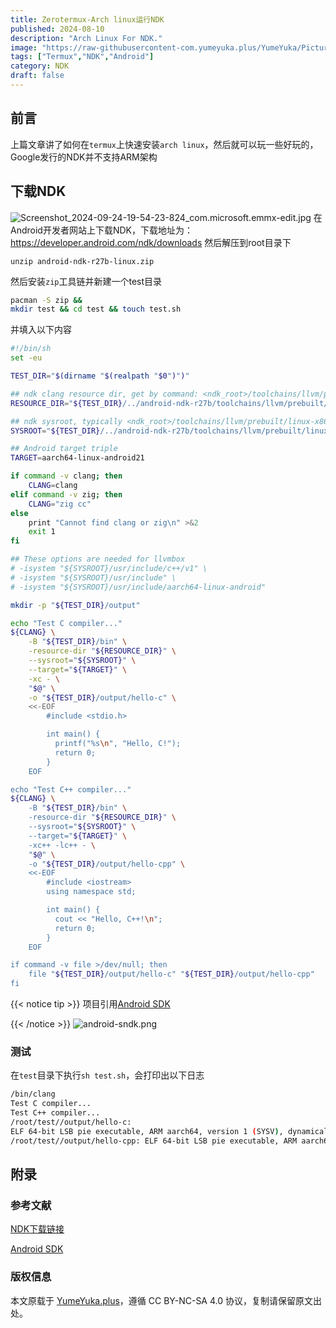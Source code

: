 ```yaml
---
title: Zerotermux-Arch linux运行NDK
published: 2024-08-10
description: "Arch Linux For NDK."
image: "https://raw-githubusercontent-com.yumeyuka.plus/YumeYuka/PictureBed/Yume/2025/07/1751824445917.webp"
tags: ["Termux","NDK","Android"]
category: NDK
draft: false
---
```


## 前言
上篇文章讲了如何在`termux`上快速安装`arch linux`，然后就可以玩一些好玩的，Google发行的NDK并不支持ARM架构

## 下载NDK
![Screenshot_2024-09-24-19-54-23-824_com.microsoft.emmx-edit.jpg](https://img.nightrainmilkyway.cn/img/Screenshot_2024-09-24-19-54-23-824_com.microsoft.emmx-edit.jpg)
在Android开发者网站上下载NDK，下载地址为：https://developer.android.com/ndk/downloads
然后解压到root目录下
```
unzip android-ndk-r27b-linux.zip
```

然后安装`zip`工具链并新建一个test目录
```sh
pacman -S zip &&
mkdir test && cd test && touch test.sh
```

并填入以下内容
```sh
#!/bin/sh
set -eu

TEST_DIR="$(dirname "$(realpath "$0")")"

## ndk clang resource dir, get by command: <ndk_root>/toolchains/llvm/prebuilt/linux-x86_64/bin/clang --print-resource-dir
RESOURCE_DIR="${TEST_DIR}/../android-ndk-r27b/toolchains/llvm/prebuilt/linux-x86_64/lib/clang/18/"

## ndk sysroot, typically <ndk_root>/toolchains/llvm/prebuilt/linux-x86_64/sysroot/
SYSROOT="${TEST_DIR}/../android-ndk-r27b/toolchains/llvm/prebuilt/linux-x86_64/sysroot/"

## Android target triple
TARGET=aarch64-linux-android21

if command -v clang; then
	CLANG=clang
elif command -v zig; then
	CLANG="zig cc"
else
	print "Cannot find clang or zig\n" >&2
	exit 1
fi

## These options are needed for llvmbox
# -isystem "${SYSROOT}/usr/include/c++/v1" \
# -isystem "${SYSROOT}/usr/include" \
# -isystem "${SYSROOT}/usr/include/aarch64-linux-android"

mkdir -p "${TEST_DIR}/output"

echo "Test C compiler..."
${CLANG} \
	-B "${TEST_DIR}/bin" \
	-resource-dir "${RESOURCE_DIR}" \
	--sysroot="${SYSROOT}" \
	--target="${TARGET}" \
	-xc - \
	"$@" \
	-o "${TEST_DIR}/output/hello-c" \
	<<-EOF
		#include <stdio.h>

		int main() {
		  printf("%s\n", "Hello, C!");
		  return 0;
		}
	EOF

echo "Test C++ compiler..."
${CLANG} \
	-B "${TEST_DIR}/bin" \
	-resource-dir "${RESOURCE_DIR}" \
	--sysroot="${SYSROOT}" \
	--target="${TARGET}" \
	-xc++ -lc++ - \
	"$@" \
	-o "${TEST_DIR}/output/hello-cpp" \
	<<-EOF
		#include <iostream>
		using namespace std;

		int main() {
		  cout << "Hello, C++!\n";
		  return 0;
		}
	EOF

if command -v file >/dev/null; then
	file "${TEST_DIR}/output/hello-c" "${TEST_DIR}/output/hello-cpp"
fi


```

{{< notice tip >}}
项目引用[Android SDK](https://github.com/zongou/android-sndk/blob/main/android-toolchain.sh)

{{< /notice  >}}
![android-sndk.png](https://img.nightrainmilkyway.cn/img/android-sndk.png)
### 测试
在`test`目录下执行`sh test.sh`，会打印出以下日志
```sh
/bin/clang                                
Test C compiler...                                        
Test C++ compiler...                                
/root/test//output/hello-c:
ELF 64-bit LSB pie executable, ARM aarch64, version 1 (SYSV), dynamically linked, interpreter /system/bin/linker64, BuildID[xxHash]=10df539d438a8009, not stripped   
/root/test//output/hello-cpp: ELF 64-bit LSB pie executable, ARM aarch64, version 1 (SYSV), dynamically linked, interpreter /system/bin/linker64, BuildID[xxHash]=8ce9c24e480bcc9d, not stripped   
```



## 附录

### 参考文献
[NDK下载链接](https://developer.android.google.cn/ndk/downloads?hl=zh-cn)

[Android SDK](https://github.com/zongou/android-sndk/blob/main/android-toolchain.sh)
### 版权信息


本文原载于 [YumeYuka.plus](https://YumeYuka.plus)，遵循 CC BY-NC-SA 4.0 协议，复制请保留原文出处。

